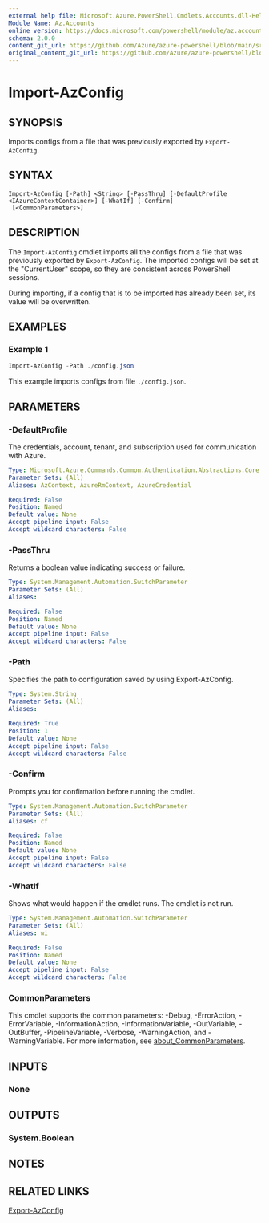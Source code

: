```yaml
---
external help file: Microsoft.Azure.PowerShell.Cmdlets.Accounts.dll-Help.xml
Module Name: Az.Accounts
online version: https://docs.microsoft.com/powershell/module/az.accounts/import-azconfig
schema: 2.0.0
content_git_url: https://github.com/Azure/azure-powershell/blob/main/src/Accounts/Accounts/help/Import-AzConfig.md
original_content_git_url: https://github.com/Azure/azure-powershell/blob/main/src/Accounts/Accounts/help/Import-AzConfig.md
---
```


# Import-AzConfig

## SYNOPSIS
Imports configs from a file that was previously exported by `Export-AzConfig`.

## SYNTAX

```
Import-AzConfig [-Path] <String> [-PassThru] [-DefaultProfile <IAzureContextContainer>] [-WhatIf] [-Confirm]
 [<CommonParameters>]
```

## DESCRIPTION
The `Import-AzConfig` cmdlet imports all the configs from a file that was previously exported by `Export-AzConfig`. The imported configs will be set at the "CurrentUser" scope, so they are consistent across PowerShell sessions.

During importing, if a config that is to be imported has already been set, its value will be overwritten.

## EXAMPLES

### Example 1
```powershell
Import-AzConfig -Path ./config.json
```

This example imports configs from file `./config.json`.

## PARAMETERS

### -DefaultProfile
The credentials, account, tenant, and subscription used for communication with Azure.

```yaml
Type: Microsoft.Azure.Commands.Common.Authentication.Abstractions.Core.IAzureContextContainer
Parameter Sets: (All)
Aliases: AzContext, AzureRmContext, AzureCredential

Required: False
Position: Named
Default value: None
Accept pipeline input: False
Accept wildcard characters: False
```

### -PassThru
Returns a boolean value indicating success or failure.

```yaml
Type: System.Management.Automation.SwitchParameter
Parameter Sets: (All)
Aliases:

Required: False
Position: Named
Default value: None
Accept pipeline input: False
Accept wildcard characters: False
```

### -Path
Specifies the path to configuration saved by using Export-AzConfig.

```yaml
Type: System.String
Parameter Sets: (All)
Aliases:

Required: True
Position: 1
Default value: None
Accept pipeline input: False
Accept wildcard characters: False
```

### -Confirm
Prompts you for confirmation before running the cmdlet.

```yaml
Type: System.Management.Automation.SwitchParameter
Parameter Sets: (All)
Aliases: cf

Required: False
Position: Named
Default value: None
Accept pipeline input: False
Accept wildcard characters: False
```

### -WhatIf
Shows what would happen if the cmdlet runs.
The cmdlet is not run.

```yaml
Type: System.Management.Automation.SwitchParameter
Parameter Sets: (All)
Aliases: wi

Required: False
Position: Named
Default value: None
Accept pipeline input: False
Accept wildcard characters: False
```

### CommonParameters
This cmdlet supports the common parameters: -Debug, -ErrorAction, -ErrorVariable, -InformationAction, -InformationVariable, -OutVariable, -OutBuffer, -PipelineVariable, -Verbose, -WarningAction, and -WarningVariable. For more information, see [about_CommonParameters](http://go.microsoft.com/fwlink/?LinkID=113216).

## INPUTS

### None

## OUTPUTS

### System.Boolean

## NOTES

## RELATED LINKS

[Export-AzConfig](./Export-AzConfig.md)
